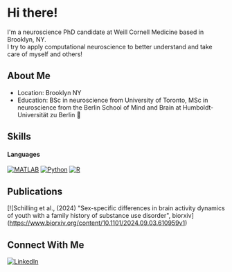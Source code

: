 # Hi there!

I'm a neuroscience PhD candidate at Weill Cornell Medicine based in Brooklyn, NY. <br>
I try to apply computational neuroscience to better understand and take care of myself and others! <br>


## About Me
- Location: Brooklyn NY 
- Education: BSc in neuroscience from University of Toronto, MSc in neuroscience from the Berlin School of Mind and Brain at Humboldt-Universität zu Berlin 🧠

## Skills

#### Languages
[![MATLAB](https://img.shields.io/badge/language-MATLAB-blue)](https://github.com/louisaschill)
[![Python](https://img.shields.io/badge/python-3670A0?style=for-the-badge&logo=python&logoColor=ffdd54)](https://github.com/louisaschill)
[![R](https://img.shields.io/badge/R-276DC3?style=flat&logo=r&logoColor=white)](https://github.com/louisaschill)

## Publications 
[![Schilling et al., (2024) "Sex-specific differences in brain activity dynamics of youth with a family history of substance use disorder", biorxiv] (https://www.biorxiv.org/content/10.1101/2024.09.03.610959v1)

## Connect With Me
[![LinkedIn](https://img.shields.io/badge/LinkedIn-0077B5?style=for-the-badge&logo=linkedin&logoColor=white)](https://www.linkedin.com/in/louisa-schilling-70b742129)
